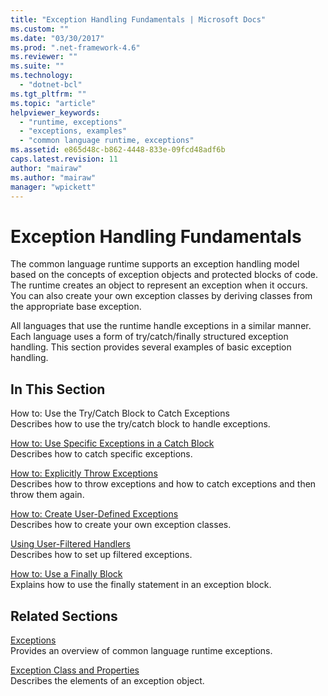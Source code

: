```yaml
---
title: "Exception Handling Fundamentals | Microsoft Docs"
ms.custom: ""
ms.date: "03/30/2017"
ms.prod: ".net-framework-4.6"
ms.reviewer: ""
ms.suite: ""
ms.technology: 
  - "dotnet-bcl"
ms.tgt_pltfrm: ""
ms.topic: "article"
helpviewer_keywords: 
  - "runtime, exceptions"
  - "exceptions, examples"
  - "common language runtime, exceptions"
ms.assetid: e865d48c-b862-4448-833e-09fcd48adf6b
caps.latest.revision: 11
author: "mairaw"
ms.author: "mairaw"
manager: "wpickett"
---
```

# Exception Handling Fundamentals
The common language runtime supports an exception handling model based on the concepts of exception objects and protected blocks of code. The runtime creates an object to represent an exception when it occurs. You can also create your own exception classes by deriving classes from the appropriate base exception.  
  
 All languages that use the runtime handle exceptions in a similar manner. Each language uses a form of try/catch/finally structured exception handling. This section provides several examples of basic exception handling.  
  
## In This Section  
 How to: Use the Try/Catch Block to Catch Exceptions  
 Describes how to use the try/catch block to handle exceptions.  
  
 [How to: Use Specific Exceptions in a Catch Block](../../../docs/standard/exceptions/how-to-use-specific-exceptions-in-a-catch-block.md)  
 Describes how to catch specific exceptions.  
  
 [How to: Explicitly Throw Exceptions](../../../docs/standard/exceptions/how-to-explicitly-throw-exceptions.md)  
 Describes how to throw exceptions and how to catch exceptions and then throw them again.  
  
 [How to: Create User-Defined Exceptions](../../../docs/standard/exceptions/how-to-create-user-defined-exceptions.md)  
 Describes how to create your own exception classes.  
  
 [Using User-Filtered Handlers](../../../docs/standard/exceptions/using-user-filtered-exception-handlers.md)  
 Describes how to set up filtered exceptions.  
  
 [How to: Use a Finally Block](../../../docs/standard/exceptions/how-to-use-finally-blocks.md)  
 Explains how to use the finally statement in an exception block.  
  
## Related Sections  
 [Exceptions](../../../docs/standard/exceptions/handling-and-throwing-exceptions.md)  
 Provides an overview of common language runtime exceptions.  
  
 [Exception Class and Properties](../../../docs/standard/exceptions/exception-class-and-properties.md)  
 Describes the elements of an exception object.